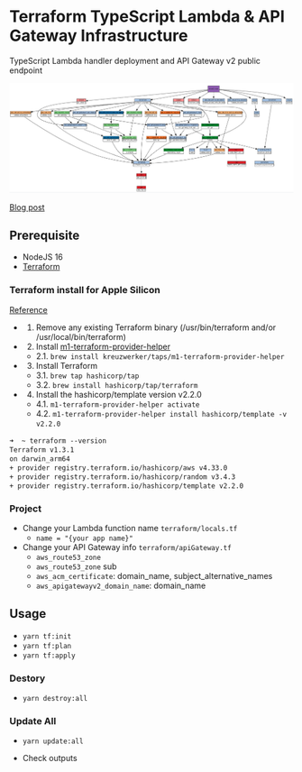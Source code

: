# Terraform TypeScript Lambda & API Gateway Infrastructure

TypeScript Lambda handler deployment and API Gateway v2 public endpoint 

![infra](infra.png)

[Blog post](https://www.eunchurn.com/blog/development/2022-10-23-tWIL)

## Prerequisite

- NodeJS 16
- [Terraform](https://learn.hashicorp.com/tutorials/terraform/install-cli)

### Terraform install for Apple Silicon

[Reference](https://discuss.hashicorp.com/t/template-v2-2-0-does-not-have-a-package-available-mac-m1/35099/4)

- 1. Remove any existing Terraform binary (/usr/bin/terraform and/or /usr/local/bin/terraform)
- 2. Install [m1-terraform-provider-helper](https://github.com/kreuzwerker/m1-terraform-provider-helper)
  - 2.1. `brew install kreuzwerker/taps/m1-terraform-provider-helper`
- 3. Install Terraform
  - 3.1. `brew tap hashicorp/tap`
  - 3.2. `brew install hashicorp/tap/terraform`
- 4. Install the hashicorp/template version v2.2.0
  - 4.1. `m1-terraform-provider-helper activate`
  - 4.2. `m1-terraform-provider-helper install hashicorp/template -v v2.2.0`

```
➜  ~ terraform --version
Terraform v1.3.1
on darwin_arm64
+ provider registry.terraform.io/hashicorp/aws v4.33.0
+ provider registry.terraform.io/hashicorp/random v3.4.3
+ provider registry.terraform.io/hashicorp/template v2.2.0
```
### Project

- Change your Lambda function name `terraform/locals.tf`
  - `name = "{your app name}"`
- Change your API Gateway info `terraform/apiGateway.tf`
  - `aws_route53_zone`
  - `aws_route53_zone` sub
  - `aws_acm_certificate`: domain_name, subject_alternative_names
  - `aws_apigatewayv2_domain_name`: domain_name

## Usage

- `yarn tf:init`
- `yarn tf:plan`
- `yarn tf:apply`

### Destory

- `yarn destroy:all`

### Update All

- `yarn update:all`

- Check outputs
